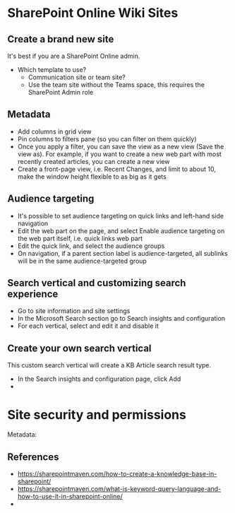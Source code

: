 # SharePoint Online Wiki Sites

## Create a brand new site
It's best if you are a SharePoint Online admin.

- Which template to use?
  - Communication site or team site?
  - Use the team site without the Teams space, this requires the SharePoint Admin role

## Metadata
- Add columns in grid view
- Pin columns to filters pane (so you can filter on them quickly)
- Once you apply a filter, you can save the view as a new view (Save the view as).  For example, if you want to create a new web part with most recently created articles, you can create a new view 
- Create a front-page view, i.e. Recent Changes, and limit to about 10, make the window height flexible to as big as it gets

## Audience targeting
- It's possible to set audience targeting on quick links and left-hand side navigation
- Edit the web part on the page, and select Enable audience targeting on the web part itself, i.e. quick links web part
- Edit the quick link, and select the audience groups
- On navigation, if a parent section label is audience-targeted, all sublinks will be in the same audience-targeted group

## Search vertical and customizing search experience
- Go to site information and site settings
- In the Microsoft Search section go to Search insights and configuration
- For each vertical, select and edit it and disable it

## Create your own search vertical
This custom search vertical will create a KB Article search result type.
- In the Search insights and configuration page, click Add
- 

# Site security and permissions

 
 Metadata:

## References
- https://sharepointmaven.com/how-to-create-a-knowledge-base-in-sharepoint/
- https://sharepointmaven.com/what-is-keyword-query-language-and-how-to-use-it-in-sharepoint-online/
- 